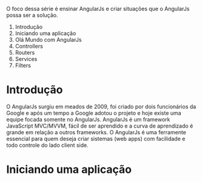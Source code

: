 O foco dessa série é ensinar AngularJs e criar situações que o AngularJs possa ser a solução.

<ol>
	<li>Introdução</li>
	<li>Iniciando uma aplicação</li>
	<li>Olá Mundo com AngularJs</li>
	<li>Controllers</li>
	<li>Routers</li>
	<li>Services</li>
	<li>Filters</li>
</ol>


# Introdução
	
O AngularJs surgiu em meados de 2009, foi criado por dois funcionários da Google e após um tempo a Google
adotou o projeto e hoje existe uma equipe focada somente no AngularJs.
AngularJs é um framework JavaScript MVC/MVVM, fácil de ser aprendido e a curva de aprendizado é grande em relação a outros frameworks. O AngularJs é uma ferramente essencial para quem deseja criar sistemas (web apps) com facilidade e todo controle do lado client side.

# Iniciando uma aplicação



